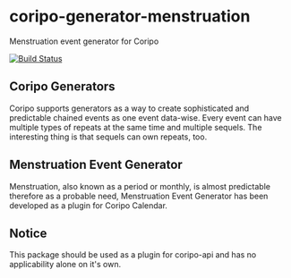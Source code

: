 # coripo-generator-menstruation
Menstruation event generator for Coripo

[![Build Status](https://travis-ci.org/coripo/coripo-generator-menstruation.svg?branch=master)](https://travis-ci.org/coripo/coripo-generator-menstruation)

## Coripo Generators
Coripo supports generators as a way to create sophisticated and predictable chained events as one event data-wise. Every event can have multiple types of repeats at the same time and multiple sequels. The interesting thing is that sequels can own repeats, too.

## Menstruation Event Generator
Menstruation, also known as a period or monthly, is almost predictable therefore as a probable need, Menstruation Event Generator has been developed as a plugin for Coripo Calendar. 

## Notice
This package should be used as a plugin for coripo-api and has no applicability alone on it's own.